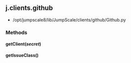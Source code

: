 <!-- toc -->
## j.clients.github

- /opt/jumpscale8/lib/JumpScale/clients/github/Github.py

### Methods

#### getClient(*secret*) 

#### getIssueClass() 

